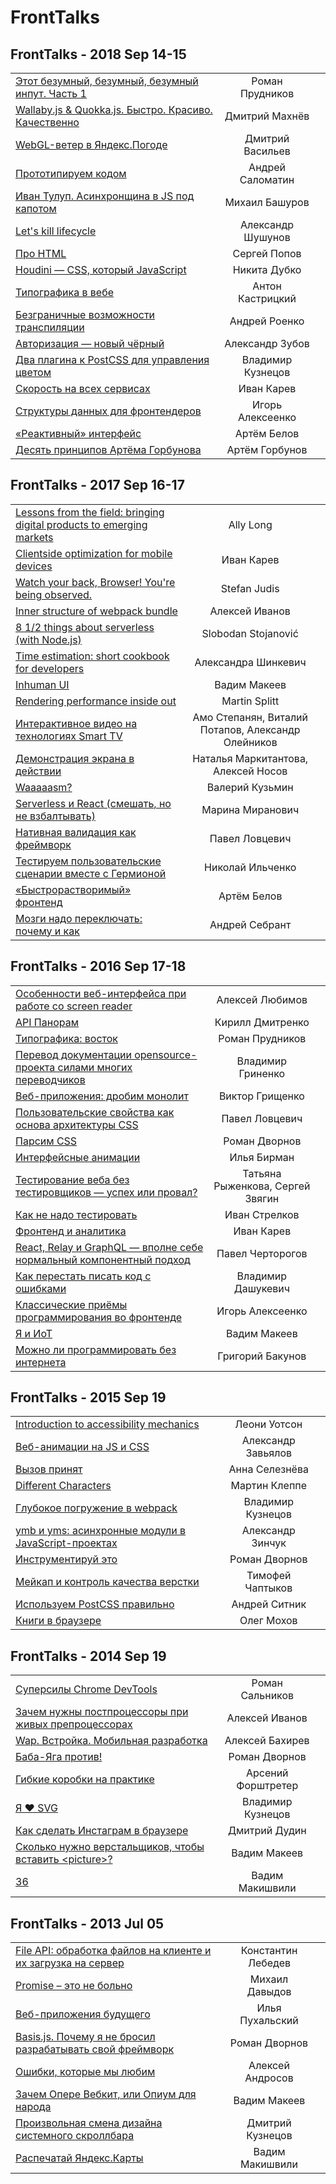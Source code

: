 # FrontTalks

## FrontTalks - 2018 Sep 14-15 
| | | |
| --- | :---: | --- |
| [Этот безумный, безумный, безумный инпут. Часть 1](https://events.yandex.ru/lib/talks/6242/)  | Роман Прудников |    |
| [Wallaby.js &amp; Quokka.js. Быстро. Красиво. Качественно](https://events.yandex.ru/lib/talks/6243/)  | Дмитрий Махнёв |    |
| [WebGL-ветер в Яндекс.Погоде](https://events.yandex.ru/lib/talks/6245/)  | Дмитрий Васильев |    |
| [Прототипируем кодом](https://events.yandex.ru/lib/talks/6246/)  | Андрей Саломатин |    |
| [Иван Тулуп. Асинхронщина в JS под капотом](https://events.yandex.ru/lib/talks/6393/)  | Михаил Башуров |    |
| [Let&#39;s kill lifecycle](https://events.yandex.ru/lib/talks/6358/)  | Александр Шушунов |    |
| [Про HTML](https://events.yandex.ru/lib/talks/6248/)  | Сергей Попов |    |
| [Houdini — CSS, который JavaScript](https://events.yandex.ru/lib/talks/6244/)  | Никита Дубко |    |
| [Типографика в вебе](https://events.yandex.ru/lib/talks/6359/)  | Антон Кастрицкий |    |
| [Безграничные возможности транспиляции](https://events.yandex.ru/lib/talks/6356/)  | Андрей Роенко |    |
| [Авторизация — новый чёрный](https://events.yandex.ru/lib/talks/6357/)  | Александр Зубов |    |
| [Два плагина к PostCSS для управления цветом](https://events.yandex.ru/lib/talks/6249/)  | Владимир Кузнецов |    |
| [Скорость на всех сервисах](https://events.yandex.ru/lib/talks/6392/)  | Иван Карев |    |
| [Структуры данных для фронтендеров](https://events.yandex.ru/lib/talks/6247/)  | Игорь Алексеенко |    |
| [«Реактивный» интерфейс](https://events.yandex.ru/lib/talks/6241/)  | Артём Белов |    |
| [Десять принципов Артёма Горбунова](https://events.yandex.ru/lib/talks/6401/)  | Артём Горбунов |    |
## FrontTalks - 2017 Sep 16-17 
| | | |
| --- | :---: | --- |
| [Lessons from the field: bringing digital products to emerging markets](https://events.yandex.ru/lib/talks/4853/)  | Ally Long |    |
| [Clientside optimization for mobile devices](https://events.yandex.ru/lib/talks/4861/)  | Иван Карев |    |
| [Watch your back, Browser! You&#39;re being observed.](https://events.yandex.ru/lib/talks/4880/)  | Stefan Judis |    |
| [Inner structure of webpack bundle](https://events.yandex.ru/lib/talks/4854/)  | Алексей Иванов |    |
| [8 1&#x2F;2 things about serverless (with Node.js)](https://events.yandex.ru/lib/talks/4882/)  | Slobodan Stojanović |    |
| [Time estimation: short cookbook for developers](https://events.yandex.ru/lib/talks/4883/)  | Александра Шинкевич |    |
| [Inhuman UI](https://events.yandex.ru/lib/talks/4885/)  | Вадим Макеев |    |
| [Rendering performance inside out](https://events.yandex.ru/lib/talks/4847/)  | Martin Splitt |    |
| [Интерактивное видео на технологиях Smart TV](https://events.yandex.ru/lib/talks/4911/)  | Амо Степанян, Виталий Потапов, Александр Олейников |    |
| [Демонстрация экрана в действии](https://events.yandex.ru/lib/talks/4887/)  | Наталья Маркитантова, Алексей Носов |    |
| [Waaaaasm?](https://events.yandex.ru/lib/talks/4851/)  | Валерий Кузьмин |    |
| [Serverless и React (смешать, но не взбалтывать)](https://events.yandex.ru/lib/talks/4904/)  | Марина Миранович |    |
| [Нативная валидация как фреймворк](https://events.yandex.ru/lib/talks/4852/)  | Павел Ловцевич |    |
| [Тестируем пользовательские сценарии вместе с Гермионой](https://events.yandex.ru/lib/talks/4848/)  | Николай Ильченко |    |
| [«Быстрорастворимый» фронтенд](https://events.yandex.ru/lib/talks/4866/)  | Артём Белов |    |
| [Мозги надо переключать: почему и как](https://events.yandex.ru/lib/talks/4886/)  | Андрей Себрант |    |
## FrontTalks - 2016 Sep 17-18 
| | | |
| --- | :---: | --- |
| [Особенности веб-интерфейса при работе со screen reader](https://events.yandex.ru/lib/talks/3928/)  | Алексей Любимов |    |
| [API Панорам](https://events.yandex.ru/lib/talks/3923/)  | Кирилл Дмитренко |    |
| [Типографика: восток](https://events.yandex.ru/lib/talks/3920/)  | Роман Прудников |    |
| [Перевод документации opensource-проекта силами многих переводчиков](https://events.yandex.ru/lib/talks/3919/)  | Владимир Гриненко |    |
| [Веб-приложения: дробим монолит](https://events.yandex.ru/lib/talks/3922/)  | Виктор Грищенко |    |
| [Пользовательские свойства как основа архитектуры CSS](https://events.yandex.ru/lib/talks/3926/)  | Павел Ловцевич |    |
| [Парсим CSS](https://events.yandex.ru/lib/talks/3925/)  | Роман Дворнов |    |
| [Интерфейсные анимации](https://events.yandex.ru/lib/talks/3929/)  | Илья Бирман |    |
| [Тестирование веба без тестировщиков — успех или провал?](https://events.yandex.ru/lib/talks/3931/)  | Татьяна Рыженкова, Сергей Звягин |    |
| [Как не надо тестировать](https://events.yandex.ru/lib/talks/3932/)  | Иван Стрелков |    |
| [Фронтенд и аналитика](https://events.yandex.ru/lib/talks/3934/)  | Иван Карев |    |
| [React, Relay и GraphQL — вполне себе нормальный компонентный подход](https://events.yandex.ru/lib/talks/3935/)  | Павел Черторогов |    |
| [Как перестать писать код с ошибками](https://events.yandex.ru/lib/talks/3937/)  | Владимир Дашукевич |    |
| [Классические приёмы программирования во фронтенде](https://events.yandex.ru/lib/talks/3938/)  | Игорь Алексеенко |    |
| [Я и ИоТ](https://events.yandex.ru/lib/talks/3940/)  | Вадим Макеев |    |
| [Можно ли программировать без интернета](https://events.yandex.ru/lib/talks/3941/)  | Григорий Бакунов |    |
## FrontTalks - 2015 Sep 19 
| | | |
| --- | :---: | --- |
| [Introduction to accessibility mechanics](https://events.yandex.ru/lib/talks/3049/)  | Леони Уотсон |    |
| [Веб-анимации на JS и CSS](https://events.yandex.ru/lib/talks/3050/)  | Александр Завьялов |    |
| [Вызов принят](https://events.yandex.ru/lib/talks/3051/)  | Анна Селезнёва |    |
| [Different Characters](https://events.yandex.ru/lib/talks/3053/)  | Мартин Клеппе |    |
| [Глубокое погружение в webpack](https://events.yandex.ru/lib/talks/3054/)  | Владимир Кузнецов |    |
| [ymb и yms: асинхронные модули в JavaScript-проектах](https://events.yandex.ru/lib/talks/3055/)  | Александр Зинчук |    |
| [Инструментируй это](https://events.yandex.ru/lib/talks/3057/)  | Роман Дворнов |    |
| [Мейкап и контроль качества верстки](https://events.yandex.ru/lib/talks/3058/)  | Тимофей Чаптыков |    |
| [Используем PostCSS правильно](https://events.yandex.ru/lib/talks/3060/)  | Андрей Ситник |    |
| [Книги в браузере](https://events.yandex.ru/lib/talks/3061/)  | Олег Мохов |    |
## FrontTalks - 2014 Sep 19 
| | | |
| --- | :---: | --- |
| [Суперсилы Chrome DevTools](https://events.yandex.ru/lib/talks/2227/)  | Роман Сальников |    |
| [Зачем нужны постпроцессоры при живых препроцессорах](https://events.yandex.ru/lib/talks/2229/)  | Алексей Иванов |    |
| [Wap. Встройка. Мобильная разработка](https://events.yandex.ru/lib/talks/2232/)  | Алексей Бахирев |    |
| [Баба-Яга против!](https://events.yandex.ru/lib/talks/2236/)  | Роман Дворнов |    |
| [Гибкие коробки на практике](https://events.yandex.ru/lib/talks/2231/)  | Арсений Форштретер |    |
| [Я ♥ SVG](https://events.yandex.ru/lib/talks/2234/)  | Владимир Кузнецов |    |
| [Как сделать Инстаграм в браузере](https://events.yandex.ru/lib/talks/2228/)  | Дмитрий Дудин |    |
| [Сколько нужно верстальщиков, чтобы вставить &lt;picture&gt;?](https://events.yandex.ru/lib/talks/2237/)  | Вадим Макеев |    |
| [36](https://events.yandex.ru/lib/talks/2235/)  | Вадим Макишвили |    |
## FrontTalks - 2013 Jul 05 
| | | |
| --- | :---: | --- |
| [File API: обработка файлов на клиенте и их загрузка на сервер](https://events.yandex.ru/lib/talks/976/)  | Константин Лебедев |    |
| [Promise – это не больно](https://events.yandex.ru/lib/talks/981/)  | Михаил Давыдов |    |
| [Веб-приложения будущего](https://events.yandex.ru/lib/talks/1012/)  | Илья Пухальский |    |
| [Basis.js. Почему я не бросил разрабатывать свой фреймворк](https://events.yandex.ru/lib/talks/980/)  | Роман Дворнов |    |
| [Ошибки, которые мы любим](https://events.yandex.ru/lib/talks/978/)  | Алексей Андросов |    |
| [Зачем Опере Вебкит, или Опиум для народа](https://events.yandex.ru/lib/talks/1011/)  | Вадим Макеев |    |
| [Произвольная смена дизайна системного скроллбара](https://events.yandex.ru/lib/talks/983/)  | Дмитрий Кузнецов |    |
| [Распечатай Яндекс.Карты](https://events.yandex.ru/lib/talks/984/)  | Вадим Макишвили |    |
